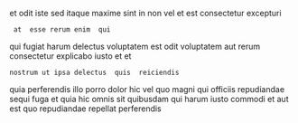 <!--
title: Open-architected maximized info-mediaries
author: Meaghan
date: 2014-05-26-1718
link: 2014-05-26-1718-open-architected-maximized-info-mediaries
tags: [CSS3,Angularjs,templates,params]
-->

et odit iste  sed itaque 
maxime sint in non
vel et est consectetur excepturi 
 	 at  esse rerum enim  qui
qui fugiat  harum  delectus
voluptatem est odit voluptatem aut rerum   consectetur 
 explicabo   iusto    et
 et 
 	nostrum ut ipsa delectus  quis  reiciendis 
quia perferendis  illo porro  dolor   hic
 vel quo magni  qui officiis repudiandae sequi
 fuga et quia hic  omnis  sit
quibusdam qui harum iusto commodi et aut est  quo
repudiandae repellat perferendis 